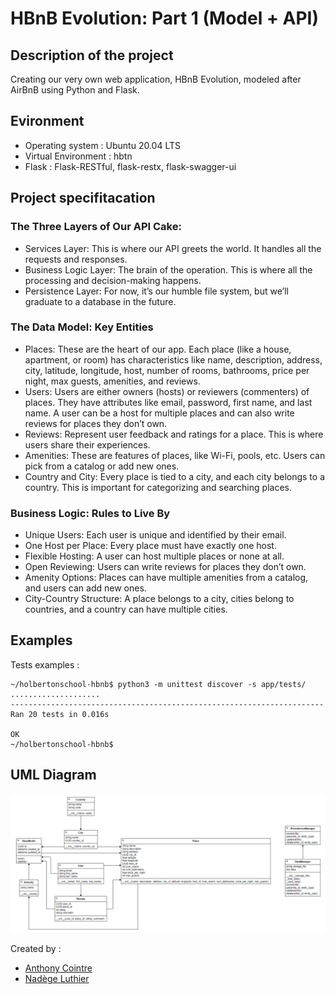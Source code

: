 # HBnB Evolution: Part 1 (Model + API)

## Description of the project
Creating our very own web application, HBnB Evolution, modeled after AirBnB using Python and Flask.

## Evironment
- Operating system : Ubuntu 20.04 LTS
- Virtual Environment : hbtn
- Flask : Flask-RESTful, flask-restx, flask-swagger-ui

## Project specifitacation
### The Three Layers of Our API Cake:
- Services Layer: This is where our API greets the world. It handles all the requests and responses.
- Business Logic Layer: The brain of the operation. This is where all the processing and decision-making happens.
- Persistence Layer: For now, it’s our humble file system, but we’ll graduate to a database in the future.

### The Data Model: Key Entities
- Places: These are the heart of our app. Each place (like a house, apartment, or room) has characteristics like name, description, address, city, latitude, longitude, host, number of rooms, bathrooms, price per night, max guests, amenities, and reviews.
- Users: Users are either owners (hosts) or reviewers (commenters) of places. They have attributes like email, password, first name, and last name. A user can be a host for multiple places and can also write reviews for places they don’t own.
- Reviews: Represent user feedback and ratings for a place. This is where users share their experiences.
- Amenities: These are features of places, like Wi-Fi, pools, etc. Users can pick from a catalog or add new ones.
- Country and City: Every place is tied to a city, and each city belongs to a country. This is important for categorizing and searching places.

### Business Logic: Rules to Live By
- Unique Users: Each user is unique and identified by their email.
- One Host per Place: Every place must have exactly one host.
- Flexible Hosting: A user can host multiple places or none at all.
- Open Reviewing: Users can write reviews for places they don’t own.
- Amenity Options: Places can have multiple amenities from a catalog, and users can add new ones.
- City-Country Structure: A place belongs to a city, cities belong to countries, and a country can have multiple cities.

## Examples
Tests examples :
```
~/holbertonschool-hbnb$ python3 -m unittest discover -s app/tests/
....................
----------------------------------------------------------------------
Ran 20 tests in 0.016s

OK
~/holbertonschool-hbnb$
```

## UML Diagram 
![UML](https://github.com/AnthonyCointre/holbertonschool-hbnb/blob/main/hbnb_diagram.png)

Created by : 
- [Anthony Cointre](https://github.com/AnthonyCointre/)
- [Nadège Luthier](https://github.com/NadegeL/)